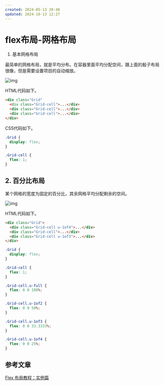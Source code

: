 ```yaml
---
created: 2024-05-13 20:48
updated: 2024-10-13 12:27
---
```

# flex布局-网格布局

1. 基本网格布局

最简单的网格布局，就是平均分布。在容器里面平均分配空间，跟上面的骰子布局很像，但是需要设置项目的自动缩放。

![img](https://cdn.jsdelivr.net/gh/MrJackC/PicGoImages/other/202404230908128.png)

HTML代码如下。

 ```HTML
 <div class="Grid"
   <div class="Grid-cell">...</div>
   <div class="Grid-cell">...</div>
   <div class="Grid-cell">...</div>
 </div>
 ```

CSS代码如下。

 ```css
 .Grid {
   display: flex;
 }
 
 .Grid-cell {
   flex: 1;
 }
 ```

##  2. 百分比布局

某个网格的宽度为固定的百分比，其余网格平均分配剩余的空间。

![img](https://cdn.jsdelivr.net/gh/MrJackC/PicGoImages/other/202404230908166.png)

HTML代码如下。

 ```HTML
 <div class="Grid">
   <div class="Grid-cell u-1of4">...</div>
   <div class="Grid-cell">...</div>
   <div class="Grid-cell u-1of3">...</div>
 </div>
 ```

 ```css
 .Grid {
   display: flex;
 }
 
 .Grid-cell {
   flex: 1;
 }
 
 .Grid-cell.u-full {
   flex: 0 0 100%;
 }
 
 .Grid-cell.u-1of2 {
   flex: 0 0 50%;
 }
 
 .Grid-cell.u-1of3 {
   flex: 0 0 33.3333%;
 }
 
 .Grid-cell.u-1of4 {
   flex: 0 0 25%;
 }
 ```

## 参考文章

[Flex 布局教程：实例篇](http://www.ruanyifeng.com/blog/2015/07/flex-examples.html)
